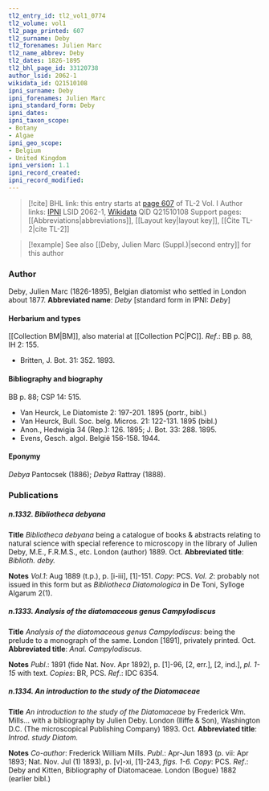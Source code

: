 ```yaml
---
tl2_entry_id: tl2_vol1_0774
tl2_volume: vol1
tl2_page_printed: 607
tl2_surname: Deby
tl2_forenames: Julien Marc
tl2_name_abbrev: Deby
tl2_dates: 1826-1895
tl2_bhl_page_id: 33120738
author_lsid: 2062-1
wikidata_id: Q21510108
ipni_surname: Deby
ipni_forenames: Julien Marc
ipni_standard_form: Deby
ipni_dates: 
ipni_taxon_scope: 
- Botany
- Algae
ipni_geo_scope: 
- Belgium
- United Kingdom
ipni_version: 1.1
ipni_record_created: 
ipni_record_modified:
---
```


> [!cite] BHL link: this entry starts at [page 607](https://www.biodiversitylibrary.org/page/33120738) of TL-2 Vol. I
> Author links: [IPNI](https://www.ipni.org/a/2062-1) LSID 2062-1, [Wikidata](https://www.wikidata.org/wiki/Q21510108) QID Q21510108
> Support pages: [[Abbreviations|abbreviations]], [[Layout key|layout key]], [[Cite TL-2|cite TL-2]]

> [!example] See also [[Deby, Julien Marc (Suppl.)|second entry]] for this author

### Author

Deby, Julien Marc (1826-1895), Belgian diatomist who settled in London about 1877. 
**Abbreviated name**: *Deby* \[standard form in IPNI: *Deby*\]

#### Herbarium and types

[[Collection BM|BM]], also material at [[Collection PC|PC]].
*Ref*.: BB p. 88, IH 2: 155.
- Britten, J. Bot. 31: 352. 1893.

#### Bibliography and biography

BB p. 88; CSP 14: 515.
- Van Heurck, Le Diatomiste 2: 197-201. 1895 (portr., bibl.)
- Van Heurck, Bull. Soc. belg. Micros. 21: 122-131. 1895 (bibl.)
- Anon., Hedwigia 34 (Rep.): 126. 1895; J. Bot. 33: 288. 1895.
- Evens, Gesch. algol. België 156-158. 1944.

#### Eponymy

*Debya* Pantocsek (1886); *Debya* Rattray (1888).

### Publications

##### n.1332. Bibliotheca debyana

**Title**
*Bibliotheca debyana* being a catalogue of books & abstracts relating to natural science with special reference to microscopy in the library of Julien Deby, M.E., F.R.M.S., etc. London (author) 1889. Oct.
**Abbreviated title**: *Biblioth. deby.*

**Notes**
*Vol.1*: Aug 1889 (t.p.), p. \[i-iii\], \[1\]-151. *Copy*: PCS.
*Vol. 2*: probably not issued in this form but as *Bibliotheca Diatomologica* in De Toni, Sylloge Algarum 2(1).

##### n.1333. Analysis of the diatomaceous genus Campylodiscus

**Title**
*Analysis of the diatomaceous genus Campylodiscus*: being the prelude to a monograph of the same. London \[1891\], privately printed. Oct.
**Abbreviated title**: *Anal. Campylodiscus*.

**Notes**
*Publ*.: 1891 (fide Nat. Nov. Apr 1892), p. \[1\]-96, \[2, err.\], \[2, ind.\], *pl. 1-15* with text.
*Copies*: BR, PCS.
*Ref*.: IDC 6354.

##### n.1334. An introduction to the study of the Diatomaceae

**Title**
*An introduction to the study of the Diatomaceae* by Frederick Wm. Mills... with a bibliography by Julien Deby. London (Iliffe & Son), Washington D.C. (The microscopical Publishing Company) 1893. Oct.
**Abbreviated title**: *Introd. study Diatom.*

**Notes**
*Co-author*: Frederick William Mills.
*Publ*.: Apr-Jun 1893 (p. vii: Apr 1893; Nat. Nov. Jul (1) 1893), p. \[v\]-xi, \[1\]-243, *figs. 1-6. Copy*: PCS.
*Ref*.: Deby and Kitten, Bibliography of Diatomaceae. London (Bogue) 1882 (earlier bibl.)

